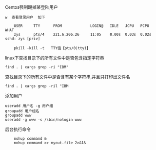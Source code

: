 Centos强制踢掉某登陆用户    

    w  查看登录用户  如下
    
        USER     TTY      FROM             LOGIN@   IDLE   JCPU   PCPU WHAT
        zys      pts/4    221.6.206.26     11:05    0.00s  0.03s  0.02s sshd: zys [priv]  
        
        pkill -kill -t   TTY值【pts/0|tty1】


linux下查找目录下的所有文件中是否包含指定字符串
    
    find . | xargs grep -ri "IBM"


查找目录下的所有文件中是否含有某个字符串,并且只打印出文件名

    find . | xargs grep -ril "IBM


添加用户

    useradd 用户名 -g 用户组
    groupadd 用户组名
    groupadd www
    useradd -g www -s /sbin/nologin www

后台执行命令

        nohup command &
        nohup command >> myout.file 2>&1&


